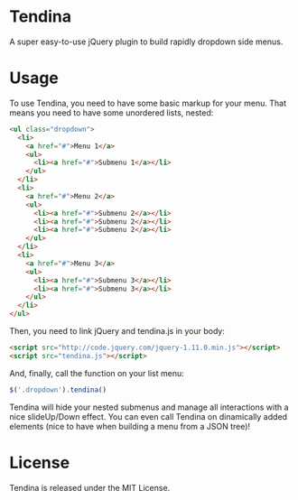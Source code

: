 Tendina
=======

A super easy-to-use jQuery plugin to build rapidly dropdown side menus.

Usage
===

To use Tendina, you need to have some basic markup for your menu. That means you need to have some unordered lists, nested:

```html
<ul class="dropdown">
  <li>
    <a href="#">Menu 1</a>
    <ul>
      <li><a href="#">Submenu 1</a></li>
    </ul>
  </li>
  <li>
    <a href="#">Menu 2</a>
    <ul>
      <li><a href="#">Submenu 2</a></li>
      <li><a href="#">Submenu 2</a></li>
      <li><a href="#">Submenu 2</a></li>
    </ul>
  </li>
  <li>
    <a href="#">Menu 3</a>
    <ul>
      <li><a href="#">Submenu 3</a></li>
      <li><a href="#">Submenu 3</a></li>
    </ul>
  </li>
</ul>
```
Then, you need to link jQuery and tendina.js in your body:

```html
<script src="http://code.jquery.com/jquery-1.11.0.min.js"></script>
<script src="tendina.js"></script>
```

And, finally, call the function on your list menu:

```javascript
$('.dropdown').tendina()
```

Tendina will hide your nested submenus and manage all interactions with a nice slideUp/Down effect. You can even call Tendina on dinamically added elements (nice to have when building a menu from a JSON tree)!

License
===

Tendina is released under the MIT License.